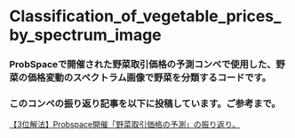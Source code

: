 # Classification_of_vegetable_prices_by_spectrum_image
### ProbSpaceで開催された野菜取引価格の予測コンペで使用した、野菜の価格変動のスペクトラム画像で野菜を分類するコードです。
### このコンペの振り返り記事を以下に投稿しています。ご参考まで。
 [【3位解法】Probspace開催「野菜取引価格の予測」の振り返り。](https://oregin-ai.hatenablog.com/entry/2023/08/23/190148)
